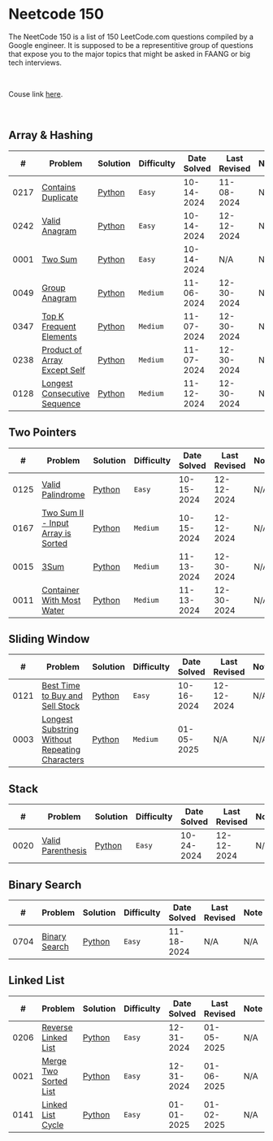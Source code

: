 # Neetcode 150
The NeetCode 150 is a list of 150 LeetCode.com questions compiled by a Google engineer. It is supposed to be a representitive group of questions that expose you to the major topics that might be asked in FAANG or big tech interviews.

&nbsp;  

Couse link [here](https://neetcode.io/roadmap).  

&nbsp;  

<!-- Sample -->

<!-- |  #  | Title |  Solution |  Time | Space | Difficulty    | Tag          | Note| 
|-----|------------------------ | -- | --------------- | --------------- | ------------- |--------------|-----|
2151 | [Maximum Good People Based on Statements](https://leetcode.com/problems/maximum-good-people-based-on-statements/) | [C++](./C++/maximum-good-people-based-on-statements.cpp) <br> [Python](./Python/maximum-good-people-based-on-statements.py) | _O(n^2 * 2^n)_ | _O(1)_ | Hard || Bitmasks, Brute Force -->



<!-- BASIC TEMPLATE -->
<!-- 0000 | [Problem Title](https://leetcode.com/problems/) | [Python](./my-solutions/) <br> (2 solutions) | `Easy` | 00-00-2024 | N/A | N/A -->


## Array & Hashing
| #  | Problem | Solution | Difficulty |   Date Solved   |   Last Revised   | Note |
|----| ------- | -------- | ---------- | --------------- | ---------------- | ---- |
0217 | [Contains Duplicate](https://leetcode.com/problems/contains-duplicate/) | [Python](./01-array-and-hashing/01-contains-duplicate/) | `Easy` | 10-14-2024 | 11-08-2024 | N/A
0242 | [Valid Anagram](https://leetcode.com/problems/valid-anagram/) | [Python](./01-array-and-hashing/02-valid-anagram/) | `Easy` | 10-14-2024 | 12-12-2024 | N/A
0001 | [Two Sum](https://leetcode.com/problems/two-sum/) | [Python](./01-array-and-hashing/03-two-sum/) | `Easy` | 10-14-2024 | N/A | N/A
0049 | [Group Anagram](https://leetcode.com/problems/group-anagrams/) | [Python](./01-array-and-hashing/04-group-anagram/) | `Medium` | 11-06-2024 | 12-30-2024 | N/A
0347 | [Top K Frequent Elements](https://leetcode.com/problems/top-k-frequent-elements/) | [Python](./01-array-and-hashing/05-top-k-frequent-elements/) | `Medium` | 11-07-2024 | 12-30-2024 | N/A
0238 | [Product of Array Except Self](https://leetcode.com/problems/product-of-array-except-self/) | [Python](./01-array-and-hashing/07-product-of-array-except-itself/) | `Medium` | 11-07-2024 | 12-30-2024 | N/A
0128 | [Longest Consecutive Sequence](https://leetcode.com/problems/longest-consecutive-sequence/) | [Python](./01-array-and-hashing/09-longest-consecutive-sequence/) | `Medium` | 11-12-2024 | 12-30-2024 | N/A


## Two Pointers
| #  | Problem | Solution | Difficulty |   Date Solved   |   Last Revised   | Note |
|----| ------- | -------- | ---------- | --------------- | ---------------- | ---- |
0125 | [Valid Palindrome](https://leetcode.com/problems/valid-palindrome/) | [Python](./02-two-pointers/01-valid-palindrome/) | `Easy` | 10-15-2024 | 12-12-2024 | N/A
0167 | [Two Sum II - Input Array is Sorted](https://leetcode.com/problems/two-sum-ii-input-array-is-sorted/) | [Python](./02-two-pointers/02-two-sum-II/) | `Medium` | 10-15-2024 | 12-12-2024 | N/A
0015 | [3Sum](https://leetcode.com/problems/3sum/) | [Python](./02-two-pointers/03-3sum/) | `Medium` | 11-13-2024 | 12-30-2024 | N/A
0011 | [Container With Most Water](https://leetcode.com/problems/container-with-most-water/) | [Python](./02-two-pointers/04-container-with-most-water/) | `Medium` | 11-13-2024 | 12-30-2024 | N/A


## Sliding Window
| #  | Problem | Solution | Difficulty |   Date Solved   |   Last Revised   | Note |
|----| ------- | -------- | ---------- | --------------- | ---------------- | ---- |
0121 | [Best Time to Buy and Sell Stock](https://leetcode.com/problems/best-time-to-buy-and-sell-stock/) | [Python](./03-sliding-window/01-best-time-to-buy-and-sell-stock/) | `Easy` | 10-16-2024 | 12-12-2024 | N/A
0003 | [Longest Substring Without Repeating Characters](https://leetcode.com/problems/longest-substring-without-repeating-characters/) | [Python](./03-sliding-window/02-longest-substring-without-repeating-characters/) | `Medium` | 01-05-2025 | N/A | N/A


## Stack
| #  | Problem | Solution | Difficulty |   Date Solved   |   Last Revised   | Note |
|----| ------- | -------- | ---------- | --------------- | ---------------- | ---- |
0020 | [Valid Parenthesis](https://leetcode.com/problems/valid-parentheses/) | [Python](./04-stack/01-valid-parenthesis/) | `Easy` | 10-24-2024 | 12-12-2024 | N/A


## Binary Search
| #  | Problem | Solution | Difficulty |   Date Solved   |   Last Revised   | Note |
|----| ------- | -------- | ---------- | --------------- | ---------------- | ---- |
0704 | [Binary Search](https://leetcode.com/problems/binary-search/) | [Python](./05-binary-search/01-binary-search/) | `Easy` | 11-18-2024 | N/A | N/A


## Linked List
| #  | Problem | Solution | Difficulty |   Date Solved   |   Last Revised   | Note |
|----| ------- | -------- | ---------- | --------------- | ---------------- | ---- |
0206 | [Reverse Linked List](https://leetcode.com/problems/reverse-linked-list/) | [Python](./06-linked-list/01-reverse-linked-list/) | `Easy` | 12-31-2024 | 01-05-2025 | N/A
0021 | [Merge Two Sorted List](https://leetcode.com/problems/merge-two-sorted-lists/) | [Python](./06-linked-list/02-merge-two-sorted-list/) | `Easy` | 12-31-2024 | 01-06-2025 | N/A
0141 | [Linked List Cycle](https://leetcode.com/problems/linked-list-cycle/) | [Python](./06-linked-list/03-linked-list-cycle/) | `Easy` | 01-01-2025 | 01-02-2025 | N/A



<!-- ## Trees -->
<!-- ## Heap / Priority Queue -->
<!-- ## Backtracking -->
<!-- ## Tries -->
<!-- ## Graphs -->
<!-- ## Advanced Graphs -->
<!-- ## 1-D Dynamic Programming -->
<!-- ## 2-D Dynamic Programming -->
<!-- ## Greedy -->
<!-- ## Intervals -->
<!-- ## Math & Geometry -->
<!-- ## Bit Manipulation -->
